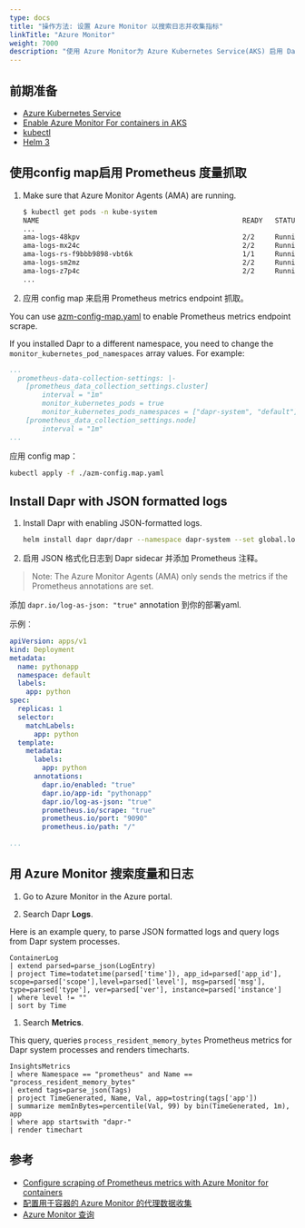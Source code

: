 ```yaml
---
type: docs
title: "操作方法: 设置 Azure Monitor 以搜索日志并收集指标"
linkTitle: "Azure Monitor"
weight: 7000
description: "使用 Azure Monitor为 Azure Kubernetes Service(AKS) 启用 Dapr 度量和日志"
---
```


## 前期准备

- [Azure Kubernetes Service](https://docs.microsoft.com/azure/aks/)
- [Enable Azure Monitor For containers in AKS](https://docs.microsoft.com/azure/azure-monitor/insights/container-insights-overview)
- [kubectl](https://kubernetes.io/docs/tasks/tools/)
- [Helm 3](https://helm.sh/)

## 使用config map启用 Prometheus 度量抓取

1. Make sure that Azure Monitor Agents (AMA) are running.

   ```bash
   $ kubectl get pods -n kube-system
   NAME                                                  READY   STATUS    RESTARTS   AGE
   ...
   ama-logs-48kpv                                        2/2     Running   0          2d13h
   ama-logs-mx24c                                        2/2     Running   0          2d13h
   ama-logs-rs-f9bbb9898-vbt6k                           1/1     Running   0          30h
   ama-logs-sm2mz                                        2/2     Running   0          2d13h
   ama-logs-z7p4c                                        2/2     Running   0          2d13h
   ...
   ```

1. 应用 config map 来启用 Prometheus metrics endpoint 抓取。

  You can use [azm-config-map.yaml](/docs/azm-config-map.yaml) to enable Prometheus metrics endpoint scrape.

  If you installed Dapr to a different namespace, you need to change the `monitor_kubernetes_pod_namespaces` array values. For example:

   ```yaml
   ...
     prometheus-data-collection-settings: |-
       [prometheus_data_collection_settings.cluster]
           interval = "1m"
           monitor_kubernetes_pods = true
           monitor_kubernetes_pods_namespaces = ["dapr-system", "default"]
       [prometheus_data_collection_settings.node]
           interval = "1m"
   ...
   ```

  应用 config map：

   ```bash
   kubectl apply -f ./azm-config.map.yaml
   ```

## Install Dapr with JSON formatted logs

1. Install Dapr with enabling JSON-formatted logs.

   ```bash
   helm install dapr dapr/dapr --namespace dapr-system --set global.logAsJson=true
   ```

1. 启用 JSON 格式化日志到 Dapr sidecar 并添加 Prometheus 注释。

  > Note: The Azure Monitor Agents (AMA) only sends the metrics if the Prometheus annotations are set.

  添加 `dapr.io/log-as-json: "true"` annotation 到你的部署yaml.

  示例︰

   ```yaml
   apiVersion: apps/v1
   kind: Deployment
   metadata:
     name: pythonapp
     namespace: default
     labels:
       app: python
   spec:
     replicas: 1
     selector:
       matchLabels:
         app: python
     template:
       metadata:
         labels:
           app: python
         annotations:
           dapr.io/enabled: "true"
           dapr.io/app-id: "pythonapp"
           dapr.io/log-as-json: "true"
           prometheus.io/scrape: "true"
           prometheus.io/port: "9090"
           prometheus.io/path: "/"

   ...
   ```

## 用 Azure Monitor 搜索度量和日志

1. Go to Azure Monitor in the Azure portal.

1. Search Dapr **Logs**.

  Here is an example query, to parse JSON formatted logs and query logs from Dapr system processes.

   ```
   ContainerLog
   | extend parsed=parse_json(LogEntry)
   | project Time=todatetime(parsed['time']), app_id=parsed['app_id'], scope=parsed['scope'],level=parsed['level'], msg=parsed['msg'], type=parsed['type'], ver=parsed['ver'], instance=parsed['instance']
   | where level != ""
   | sort by Time
   ```

1. Search **Metrics**.

  This query, queries `process_resident_memory_bytes` Prometheus metrics for Dapr system processes and renders timecharts.

   ```
   InsightsMetrics
   | where Namespace == "prometheus" and Name == "process_resident_memory_bytes"
   | extend tags=parse_json(Tags)
   | project TimeGenerated, Name, Val, app=tostring(tags['app'])
   | summarize memInBytes=percentile(Val, 99) by bin(TimeGenerated, 1m), app
   | where app startswith "dapr-"
   | render timechart
   ```

## 参考

- [Configure scraping of Prometheus metrics with Azure Monitor for containers](https://docs.microsoft.com/azure/azure-monitor/insights/container-insights-prometheus-integration)
- [配置用于容器的 Azure Monitor 的代理数据收集](https://docs.microsoft.com/azure/azure-monitor/insights/container-insights-agent-config)
- [Azure Monitor 查询](https://docs.microsoft.com/azure/azure-monitor/log-query/query-language)
